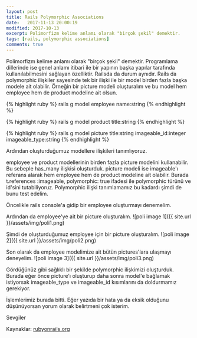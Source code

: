 ```yaml
---
layout: post
title: Rails Polymorphic Associations
date:   2017-11-13 20:00:19
modified: 2017-10-13
excerpt: Polimorfizm kelime anlamı olarak "birçok şekil" demektir.
tags: [rails, polymorphic associations]
comments: true
---
```


Polimorfizm kelime anlamı olarak "birçok şekil" demektir. Programlama dillerinde ise genel anlamı itibari ile bir yapının başka yapılar tarafında kullanılabilmesini sağlayan özelliktir. Railsda da durum aynıdır. Rails da polymorphic ilişkiler sayesinde tek bir ilişki ile bir model birden fazla başka modele ait olabilir.
Örneğin bir picture modeli oluşturalım ve bu model hem employee hem de product modeline ait olsun.

{% highlight ruby %}
rails g model employee name:string
{% endhighlight %}

{% highlight ruby %}
rails g model product title:string
{% endhighlight %}

{% highlight ruby %}
rails g model picture title:string imageable_id:integer imageable_type:string
{% endhighlight %}

<script src="http://gist.github.com/ebrugulec/5da044ca8efd3797196fff35c6b540db.js"></script>
<script src="http://gist.github.com/ebrugulec/5277a238f19f8c02ed49f3be852ea63a.js"></script>
<script src="http://gist.github.com/ebrugulec/c4a4bc5a5b5ca12707b9794893b3d412.js"></script>

Ardından oluşturduğumuz modellere ilişkileri tanımlıyoruz.

<script src="http://gist.github.com/ebrugulec/935b43d02a28d446cfb323209611df2d.js"></script>
<script src="http://gist.github.com/ebrugulec/9472e33ab6a00ec1171ff70668e2bd97.js"></script>
<script src="http://gist.github.com/ebrugulec/1e5d7cf2f4b134171a411efb8bb69f9b.js"></script>

employee ve product modellerinin birden fazla picture modelini kullanabilir. Bu sebeple has_many ilişkisi oluşturduk. picture modeli ise imageable'ı referans alarak hem employee hem de product modeline ait olabilir. Burada t.references :imageable, polymorphic: true ifadesi ile polymorphic türünü ve id'sini tutabiliyoruz. Polymorphic ilişki tanımlamamız bu kadardı şimdi de bunu test edelim.

Öncelikle rails console'a gidip bir employee oluşturmayı denemelim.

Ardından da employee'ye ait bir picture oluşturalım.
![poli image 1]({{ site.url }}/assets/img/poli1.png)

Şimdi de oluşturduğumuz employee için bir picture oluşturalım.
![poli image 2]({{ site.url }}/assets/img/poli2.png)

Son olarak da employee modelimize ait bütün pictures'lara ulaşmayı deneyelim.
![poli image 3]({{ site.url }}/assets/img/poli3.png)

Gördüğünüz gibi sağlıklı bir şekilde polymorphic ilişkimizi oluşturduk. Burada eğer önce picture'ı oluşturup daha sonra model'e bağlamak istiyorsak imageable_type ve imageable_id kısımlarını da doldurmamız gerekiyor.

İşlemlerimiz burada bitti. Eğer yazıda bir hata ya da eksik olduğunu düşünüyorsan yorum olarak belirtmeni çok isterim.

Sevgiler

Kaynaklar:
[rubyonrails.org](http://guides.rubyonrails.org/association_basics.html#polymorphic-associations)

